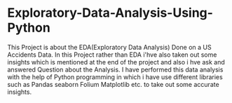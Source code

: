 # Exploratory-Data-Analysis-Using-Python
This Project is about the EDA(Exploratory Data Analysis) Done on a US Accidents Data. In this Project rather than EDA i'hve also taken out some insights which is mentioned at the end of the project and also i hve ask and answered Question about the Analysis. I have performed this data analysis with the help of Python programming in which i have use different libraries such as Pandas seaborn Folium Matplotlib etc. to take out some accurate insights.
